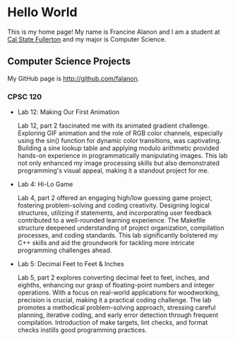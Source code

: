 # Hello World

This is my home page! My name is Francine Alanon and I am a student at [Cal State Fullerton](http://www.fullerton.edu/) and my major is Computer Science.

## Computer Science Projects

My GitHub page is http://github.com/falanon.

### CPSC 120

* Lab 12: Making Our First Animation

    Lab 12, part 2 fascinated me with its animated gradient challenge.
    Exploring GIF animation and the role of RGB color channels, especially
    using the sin() function for dynamic color transitions, was captivating.
    Building a sine lookup table and applying modulo arithmetic provided
    hands-on experience in programmatically manipulating images. This lab
    not only enhanced my image processing skills but also demonstrated
    programming's visual appeal, making it a standout project for me.

* Lab 4: Hi-Lo Game

    Lab 4, part 2 offered an engaging high/low guessing game project,
    fostering problem-solving and coding creativity. Designing logical
    structures, utilizing if statements, and incorporating user feedback
    contributed to a well-rounded learning experience. The Makefile structure
    deepened understanding of project organization, compilation processes,
    and coding standards. This lab significantly bolstered my C++ skills and
    aid the groundwork for tackling more intricate programming challenges ahead.

* Lab 5: Decimal Feet to Feet & Inches
  
    Lab 5, part 2 explores converting decimal feet to feet, inches, and eighths,
    enhancing our grasp of floating-point numbers and integer operations. With a
    focus on real-world applications for woodworking, precision is crucial, making
    it a practical coding challenge. The lab promotes a methodical problem-solving
    approach, stressing careful planning, iterative coding, and early error detection
    through frequent compilation. Introduction of make targets, lint checks, and
    format checks instills good programming practices.



















